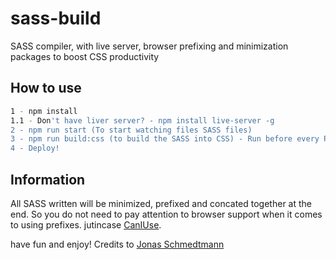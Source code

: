 # sass-build
SASS compiler, with live server, browser prefixing and minimization packages to boost CSS productivity

## How to use
```bash
1 - npm install
1.1 - Don't have liver server? - npm install live-server -g
2 - npm run start (To start watching files SASS files)
3 - npm run build:css (to build the SASS into CSS) - Run before every Pull Request
4 - Deploy!
```

## Information
All SASS written will be minimized, prefixed and concated together at the end.
So you do not need to pay attention to browser support when it comes to using prefixes. jutincase [CanIUse](https://caniuse.com/).

have fun and enjoy! Credits to [Jonas Schmedtmann](https://codingheroes.io/)
